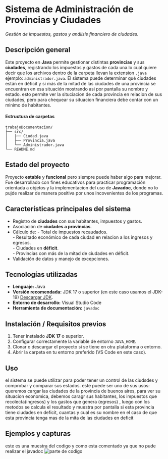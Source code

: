 # Sistema de Administración de Provincias y Ciudades
*Gestión de impuestos, gastos y análisis financiero de ciudades.*



##  Descripción general
Este proyecto en **Java** permite gestionar distintas **provincias** y sus **ciudades**, registrando los impuestos y gastos de cada una.lo cual quiere decir que los archivos dentro de la carpeta llevan la extension `.java` ejemplo: `administrador.java`.
El sistema puede determinar qué ciudades están en déficit y si más de la mitad de las ciudades de una provincia se encuentran en esa situación mostrando asi por pantalla su nombre y estado.
esto permite ver la situciacion de cada provincia en relacion de sus ciudades, pero para chequear su situacion financiera debe contar con un minimo de habitantes.

#### Estructura de carpetas
  
```plaintext
trabajoDocumentacion/
├── src/
│   ├── Ciudad.java
│   ├── Provincia.java
│   └── Administrador.java
└── README.md
```




## Estado del proyecto
Proyecto **estable** y **funcional** pero siempre puede haber algo para mejorar.  
Fue desarrollado con fines educativos para practicar programación orientada a objetos y la implementacion del uso de **Javadoc**, donde no lo pujde realizar de manera positiva por unos incovenientes de los programas.



## Características principales del sistema
- Registro de **ciudades** con sus habitantes, impuestos y gastos.  
- Asociación de **ciudades a provincias**.  
- Cálculo de:
          - Total de impuestos recaudados.  
          - Resultado económico de cada ciudad en relacion a los ingresos y egresos.  
          - Ciudades en **déficit**.  
          - Provincias con más de la mitad de ciudades en déficit.  
- Validación de datos y manejo de excepciones.



## Tecnologías utilizadas
- **Lenguaje:** Java 
- **Versión recomendada:** JDK 17 o superior  (en este caso usamos el JDK-19) [Descargar JDK](https://www.oracle.com/java/technologies/downloads/).
- **Entorno de desarrollo:** Visual Studio Code
- **Herramienta de documentación:** `javadoc`



## Instalación / Requisitos previos
1. Tener instalado **JDK 17** o superior.  
2. Configurar correctamente la variable de entorno `JAVA_HOME`.  
3. Clonar o descargar el proyecto si se tiene en otra plataforma o entorno.  
4. Abrir la carpeta en tu entorno preferido (VS Code en este caso).



## Uso
el sistema se puede utilizar para poder tener un control de las ciudsdes y comprobar y comparar sus estados.
este puede ser uno de sus usos: queremos cargar las ciudades de la provincia de buenos aires, para ver su situacion economica, debemos caragr sus habitantes, los impuestos que recolecta(ingresos) y los gastos que genera (egresos) , luego con los metodos se calcula el resultado y muestra por pantalla si esta provincia tiene ciudades en deficit, cuantas y cual es su nombre en el caso de que esta provincia tenga mas de la mita de las ciudades en deficit

## Ejemplos y capturas
este es una muestra del codigo y como esta comentado ya que no pude realizar el javadoc
![parte de codigo](TrabajoDocumentacio/img/Muestra)
